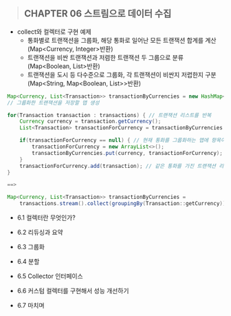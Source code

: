 > ## CHAPTER 06 스트림으로 데이터 수집

* collect와 컬렉터로 구현 예제
    * 통화별로 트랜잭션을 그룹화, 해당 통화로 일어난 모든 트랜잭션 합계를 계산(Map<Currency, Integer>반환)
    * 트랜잭션을 비싼 트랜잭션과 저렴한 트랜잭션 두 그룹으로 분류(Map<Boolean, List<Transaction>>반환)
    * 트랜잭션을 도시 등 다수준으로 그룹화, 각 트랜잭션이 비싼지 저렵한지 구분(Map<String, Map<Boolean, List<Transaction>>>반환)

```java
Map<Currency, List<Transaction>> transactionByCurrencies = new HashMap<>();
// 그룹화한 트랜잭션을 저장할 맵 생성

for(Transaction transaction : transactions) { // 트랜잭션 리스트를 반복
    Currency currency = transaction.getCurrency();
    List<Transaction> transactionForCurrency = transactionByCurrencies.get(currency);

    if(transactionForCurrency == null) { // 현재 통화를 그룹화하는 맵에 항목이 없으면 생성
        transactionForCurrency = new ArrayList<>();
        transactionByCurrencies.put(currency, transactionForCurrency);
    }
    transactionForCurrency.add(transaction); // 같은 통화를 가진 트랜잭션 리스트에 현재 탐색중인 트랜잭션 추가
}

==>

Map<Currency, List<Transaction>> transactionByCurrencies = 
    transactions.stream().collect(groupingBy(Transaction::getCurrency));
```

* 6.1 컬렉터란 무엇인가?
    
* 6.2 리듀싱과 요약
* 6.3 그룹화
* 6.4 분할
* 6.5 Collector 인터페이스
* 6.6 커스텀 컬렉터를 구현해서 성능 개선하기
* 6.7 마치며